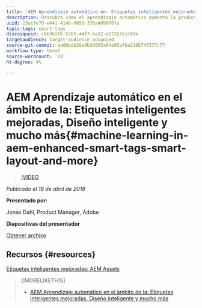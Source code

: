 ```yaml
---
title: 'AEM Aprendizaje automático en: Etiquetas inteligentes mejoradas, diseño inteligente y mucho más'
description: Descubra cómo el aprendizaje automático aumenta la productividad y desbloquea nuevos casos de uso en la versión 6.4 de Experience Manager
uuid: 23acfe70-e441-414b-905d-376a4d98f0fa
topic-tags: smart-tags
discoiquuid: c0b3b1f6-5765-44f7-ba12-e17267e1c89e
targetaudience: target-audience advanced
source-git-commit: edd0bdb28a9b3d065a64a95af6a216b747577c77
workflow-type: tm+mt
source-wordcount: '73'
ht-degree: 4%

---
```


# AEM Aprendizaje automático en el ámbito de la: Etiquetas inteligentes mejoradas, Diseño inteligente y mucho más{#machine-learning-in-aem-enhanced-smart-tags-smart-layout-and-more}

>[!VIDEO](https://video.tv.adobe.com/v/22255/?quality=9)

*Publicado el 18 de abril de 2018*

**Presentado por:**

Jonas Dahl, Product Manager, Adobe

**Diapositivas del presentador**

[Obtener archivo](assets/aem+gems+ml+and+ai+in+aem+4+17+18.pdf)

## Recursos {#resources}

[Etiquetas inteligentes mejoradas: AEM Assets](https://helpx.adobe.com/experience-manager/6-4/assets/using/enhanced-smart-tags.html)

<!--
[Get back to the Overview](https://helpx.adobe.com/experience-manager/kt/eseminars/gems/aem-index.html)
-->

>[!MORELIKETHIS]
>
>* [AEM Aprendizaje automático en el ámbito de la: Etiquetas inteligentes mejoradas, Diseño inteligente y mucho más](aem-machine-learning.md)

